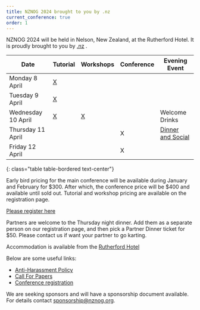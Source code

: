 ```yaml
---
title: NZNOG 2024 brought to you by .nz
current_conference: true
order: 1
---
```


NZNOG 2024 will be held in Nelson, New Zealand, at the Rutherford Hotel. It is proudly brought to you by [.nz](https://internetnz.nz/nz-domains/) .

| Date | Tutorial | Workshops | Conference | Evening Event |
| --- | --- | --- | --- | --- |
| Monday 8 April    | [X](nznog-2024/workshops-and-tutorials) | | | |
| Tuesday 9 April   | [X](nznog-2024/workshops-and-tutorials) | | | |
| Wednesday 10 April | [X](nznog-2024/workshops-and-tutorials) | [X](nznog-2024/workshops-and-tutorials) | | Welcome Drinks |
| Thursday 11 April  | | | X | [Dinner and Social](nznog-2024/dinner-and-social) |
| Friday 12 April    | | | X | |
{: class="table table-bordered text-center"}

Early bird pricing for the main conference will be available during January and February for $300. After which, the conference price will be $400 and available until sold out.
Tutorial and workshop pricing are available on the registration page.

[Please register here](https://nznog-2024.lilregie.com/booking/attendees/new)

Partners are welcome to the Thursday night dinner. Add them as a separate person on our registration page, and then pick a Partner Dinner ticket for $50. Please contact us if want your partner to go karting.

Accommodation is available from the [Rutherford Hotel](nznog-2024/accommodation)

Below are some useful links:
- [Anti-Harassment Policy](/conference-anti-harassment-policy)
- [Call For Papers](nznog-2024/call-for-papers)
- [Conference registration](https://nznog-2024.lilregie.com/booking/attendees/new)

We are seeking sponsors and will have a sponsorship document available. For details contact [sponsorship@nznog.org](mailto:sponsorship@nznog.org).
